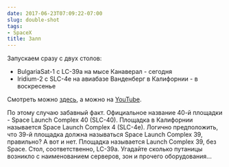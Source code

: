 ```yaml
---
date: 2017-06-23T07:09:22-07:00
slug: double-shot
tags:
- SpaceX
title: Залп
---
```


Запускаем сразу с двух столов:

* BulgariaSat-1 c LC-39a на мысе Канаверал - сегодня
* Iridium-2 c SLC-4e на авиабазе Ванденберг в Калифорнии - в воскресенье

Смотреть можно [здесь](http://www.spacex.com/webcast), а можно на
[YouTube](https://www.youtube.com/watch?v=Y8mLi-rRTh8).

По этому случаю забавный факт. Официальное название 40-й площадки - Space
Launch Complex 40 (SLC-40). Площадка в Калифорнии называется 
Space Launch Complex 4 (SLC-4e). Логично предположить, что 39-й площадка должна
называться Space Launch Complex 39, правильно? А вот и нет. Площадка называется
Launch Complex 39, без Space. Стол, соответственно, LC-39a. Угадайте сколько
путаницы возникло с наименованием серверов, зон и прочего оборудования...

<!--more-->
